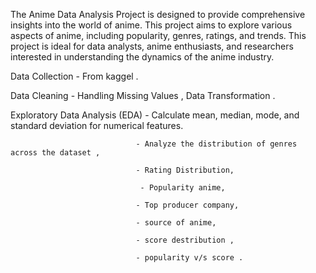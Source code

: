 The Anime Data Analysis Project is designed to provide comprehensive insights into the world of anime.  This project aims to explore various aspects of anime, including popularity, genres, ratings, and trends. This project is ideal for data analysts, anime enthusiasts, and researchers interested in understanding the dynamics of the anime industry.

Data Collection - From kaggel .

Data Cleaning - Handling Missing Values , Data Transformation .

Exploratory Data Analysis (EDA) -  Calculate mean, median, mode, and standard deviation for numerical features.

                                - Analyze the distribution of genres across the dataset ,
                                
                                - Rating Distribution,
                                
                                 - Popularity anime,
                                 
                                - Top producer company,
                                
                                - source of anime,
                                
                                - score destribution ,   
                                
                                - popularity v/s score . 
                                
